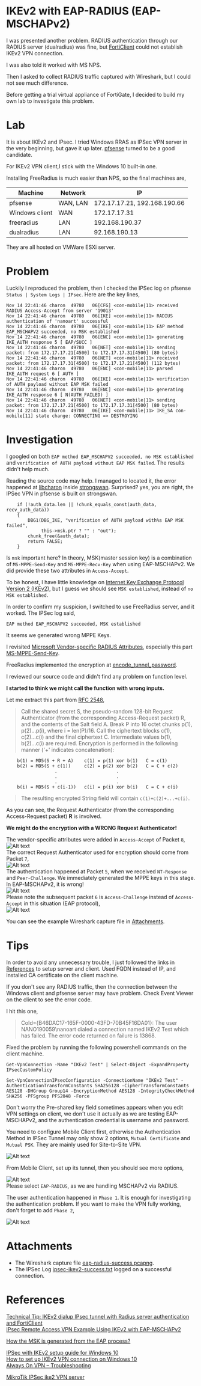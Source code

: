 # IKEv2 with EAP-RADIUS (EAP-MSCHAPv2)

I was presented another problem. RADIUS authentication through our RADIUS server (dualradius) was fine, but [FortiClient](https://community.fortinet.com/t5/FortiGate/Technical-Tip-IKEv2-dialup-IPsec-tunnel-with-Radius-server/ta-p/191040) could not establish IKEv2 VPN connection.

I was also told it worked with MS NPS. 

Then I asked to collect RADIUS traffic captured with Wireshark, but I could not see much difference.

Before getting a trial virtual appliance of FortiGate, I decided to build my own lab to investigate this problem.

# Lab

It is about IKEv2 and IPsec. I tried Windows RRAS as IPSec VPN server in the very beginning, but gave it up later. 
[pfsense](https://www.pfsense.org/download/) turned to be a good candidate. 

For IKEv2 VPN client,I stick with the Windows 10 built-in one.

Installing FreeRadius is much easier than NPS, so the final machines are,

| Machine       | Network       | IP  |
| ------------- | ------------- | --- |
| pfsense  | WAN, LAN  | 172.17.17.21,  192.168.190.66|
| Windows client  | WAN  | 172.17.17.31  |
| freeradius  | LAN  | 192.168.190.37  |
| dualradius  | LAN  | 92.168.190.13  |

They are all hosted on VMWare ESXi server.

# Problem

Luckily I reproduced the problem, then I checked the IPSec log on pfsense `Status | System Logs | IPsec`. Here are the key lines,

```
Nov 14 22:41:46	charon	49780	06[CFG] <con-mobile|11> received RADIUS Access-Accept from server '19013'
Nov 14 22:41:46	charon	49780	06[IKE] <con-mobile|11> RADIUS authentication of 'nanoart' successful
Nov 14 22:41:46	charon	49780	06[IKE] <con-mobile|11> EAP method EAP_MSCHAPV2 succeeded, no MSK established
Nov 14 22:41:46	charon	49780	06[ENC] <con-mobile|11> generating IKE_AUTH response 5 [ EAP/SUCC ]
Nov 14 22:41:46	charon	49780	06[NET] <con-mobile|11> sending packet: from 172.17.17.21[4500] to 172.17.17.31[4500] (80 bytes)
Nov 14 22:41:46	charon	49780	06[NET] <con-mobile|11> received packet: from 172.17.17.31[4500] to 172.17.17.21[4500] (112 bytes)
Nov 14 22:41:46	charon	49780	06[ENC] <con-mobile|11> parsed IKE_AUTH request 6 [ AUTH ]
Nov 14 22:41:46	charon	49780	06[IKE] <con-mobile|11> verification of AUTH payload without EAP MSK failed
Nov 14 22:41:46	charon	49780	06[ENC] <con-mobile|11> generating IKE_AUTH response 6 [ N(AUTH_FAILED) ]
Nov 14 22:41:46	charon	49780	06[NET] <con-mobile|11> sending packet: from 172.17.17.21[4500] to 172.17.17.31[4500] (80 bytes)
Nov 14 22:41:46	charon	49780	06[IKE] <con-mobile|11> IKE_SA con-mobile[11] state change: CONNECTING => DESTROYING
```

# Investigation

I googled on both `EAP method EAP_MSCHAPV2 succeeded, no MSK established` and `verification of AUTH payload without EAP MSK failed`. The results didn't help much.

Reading the source code may help. I managed to located it, the error happened at [libcharon](https://github.com/strongswan/strongswan/blob/74ae71d2b8a53ad41f810cd14baca929a0af747d/src/libcharon/sa/ikev2/authenticators/eap_authenticator.c#L503) inside [strongswan](https://github.com/strongswan/strongswan). Surprised? yes, you are right, the IPSec VPN in pfsense is built on strongswan. 

```
	if (!auth_data.len || !chunk_equals_const(auth_data, recv_auth_data))
	{
		DBG1(DBG_IKE, "verification of AUTH payload with%s EAP MSK failed",
			 this->msk.ptr ? "" : "out");
		chunk_free(&auth_data);
		return FALSE;
	}
```

Is `msk` important here? In theory, MSK(master session key) is a combination of `MS-MPPE-Send-Key` and `MS-MPPE-Recv-Key` when using EAP-MSCHAPv2. We did  provide these two attributes in `Access-Accept`.

To be honest, I have little knowledge on [Internet Key Exchange Protocol Version 2 (IKEv2)](https://www.rfc-editor.org/rfc/rfc5996), but I guess we should see `MSK established`, instead of `no MSK established`.

In order to confirm my suspicion, I switched to use FreeRadius server, and it worked. The IPSec log said,

```
EAP method EAP_MSCHAPV2 succeeded, MSK established
```

It seems we generated wrong MPPE Keys. 

I revisited [Microsoft Vendor-specific RADIUS Attributes](https://datatracker.ietf.org/doc/html/rfc2548), especially this part [MS-MPPE-Send-Key](https://datatracker.ietf.org/doc/html/rfc2548#section-2.4.2).

FreeRadius implemented the encryption at [encode_tunnel_password](https://github.com/FreeRADIUS/freeradius-server/blob/372d3ceb4630ba7f84948924184db7c1016fd0c3/src/protocols/radius/encode.c#L101).

I reviewed our source code and didn't find any problem on function level.

**I started to think we might call the function with wrong inputs.**

Let me extract this part from [RFC 2548](https://datatracker.ietf.org/doc/html/rfc2548),

> Call the shared secret S, the pseudo-random 128-bit Request Authenticator (from the corresponding Access-Request packet) R,
and the contents of the Salt field A.  Break P into 16 octet chunks p(1), p(2)...p(i), where i = len(P)/16.  Call the
ciphertext blocks c(1), c(2)...c(i) and the final ciphertext C. Intermediate values b(1), b(2)...c(i) are required.  Encryption
is performed in the following manner ('+' indicates concatenation):

```
    b(1) = MD5(S + R + A)    c(1) = p(1) xor b(1)   C = c(1)
    b(2) = MD5(S + c(1))     c(2) = p(2) xor b(2)   C = C + c(2)
                  .                      .
                  .                      .
                  .                      .
    b(i) = MD5(S + c(i-1))   c(i) = p(i) xor b(i)   C = C + c(i)
```

> The resulting encrypted String field will contain `c(1)+c(2)+...+c(i)`.

As you can see, the Request Authenticator (from the corresponding Access-Request packet) **R** is involved.

**We might do the encryption with a WRONG Request Authenticator!**

The vendor-specific attributes were added in `Access-Accept` of Packet `8`,    
![Alt text](./doc/image-p8.png)  
The correct Request Authenticator used for encryption should come from Packet `7`,  
![Alt text](./doc/image-p7.png)  
The authentication happened at Packet `5`, when we received `NT-Response` and `Peer-Challenge`. We immediately generated the MPPE keys in this stage. In EAP-MSCHAPv2, it is wrong!      
![Alt text](./doc/image-p5.png)  
Please note the subsequent packet `6` is `Access-Challenge` instead of `Access-Accept` in this situation (EAP protocol),  
![Alt text](./doc/image-p6.png)  

You can see the example Wireshark capture file in [Attachments](#Attachments).  

# Tips

In order to avoid any unnecessary trouble, I just followed the links in [References](#References) to setup server and client. Used FQDN instead of IP, and installed CA certificate on the client machine.  

If you don't see any RADIUS traffic, then the connection between the Windows client and pfsense server may have problem. Check Event Viewer on the client to see the error code.

I hit this one,

> CoId={B46DAC17-165F-0000-43FD-70B45F16DA01}: The user NANO190059\nanoart dialed a connection named IKEv2 Test which has failed. The error code returned on failure is 13868.

Fixed the problem by running the following powershell commands on the client machine.

```
Get-VpnConnection -Name "IKEv2 Test" | Select-Object -ExpandProperty IPsecCustomPolicy

Set-VpnConnectionIPsecConfiguration -ConnectionName "IKEv2 Test" -AuthenticationTransformConstants SHA256128 -CipherTransformConstants AES128 -DHGroup Group14 -EncryptionMethod AES128 -IntegrityCheckMethod SHA256 -PFSgroup PFS2048 -Force
```

Don't worry the Pre-shared key field sometimes appears when you edit VPN settings on client, we don't use it actually as we are testing EAP-MSCHAPv2, and the authentication credential is username and password.

You need to configure Mobile Client first, otherwise the Authentication Method in IPSec Tunnel may only show 2 options, `Mutual Certificate` and `Mutual PSK`. They are mainly used for Site-to-Site VPN.  

![Alt text](./doc/image-ph1-auth-methods.png)  

From Mobile Client, set up its tunnel, then you should see more options,

![Alt text](./doc/image-ph1-auth-methods2.png)  
Please select `EAP-RADIUS`, as we are handling MSCHAPv2 via RADIUS.  

The user authentication happened in `Phase 1`. It is enough for investigating the authentication problem. If you want to make the VPN fully working, don't forget to add `Phase 2`,

![Alt text](./doc/image-ph2.png)

# Attachments

-  The Wireshark capture file [eap-radius-success.pcapng](./doc/eap-radius-success.pcapng).
-  The IPSec Log [ipsec-ikev2-success.txt](./doc/ipsec-ikev2-success.txt) logged on a successful connection.  

# References

[Technical Tip: IKEv2 dialup IPsec tunnel with Radius server authentication and FortiClient](https://community.fortinet.com/t5/FortiGate/Technical-Tip-IKEv2-dialup-IPsec-tunnel-with-Radius-server/ta-p/191040)  
[IPsec Remote Access VPN Example Using IKEv2 with EAP-MSCHAPv2](https://docs.netgate.com/pfsense/en/latest/recipes/ipsec-mobile-ikev2-eap-mschapv2.html)  

[How the MSK is generated from the EAP process?](https://community.arubanetworks.com/discussion/how-the-msk-is-generated-from-the-eap-process)  

[IPSec with IKEv2 setup guide for Windows 10](https://www.ivpn.net/setup/windows-10-ipsec-with-ikev2/)  
[How to set up IKEv2 VPN connection on Windows 10](https://thesafety.us/vpn-setup-ikev2-windows10)  
[Always On VPN – Troubleshooting](https://www.configjon.com/always-on-vpn-troubleshooting/)  

[MikroTik IPSec ike2 VPN server](https://mum.mikrotik.com/presentations/MY19/presentation_7008_1560543676.pdf)  

